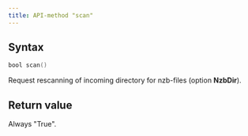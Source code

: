 ```yaml
---
title: API-method "scan"
---
```

## Syntax
```swift
bool scan() 
```

Request rescanning of incoming directory for nzb-files (option **NzbDir**).

## Return value
Always "True".
